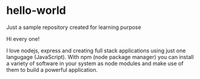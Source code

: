 # hello-world
Just a sample repository created for learning purpose

Hi every one!

I love nodejs, express and creating full stack applications using just one langugage (JavaScript). With npm (node package manager) you can install a variety of software in your system as node modules and make use of them to build a powerful application.
